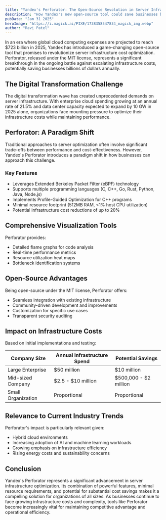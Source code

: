 ```yaml
---
title: "Yandex's Perforator: The Open-Source Revolution in Server Infrastructure Cost Optimization"
description: "How Yandex's new open-source tool could save businesses billions in infrastructure costs"
pubDate: "Jan 31 2025"
heroImage: "https://i.magick.ai/PIXE/1738358547834_magick_img.webp"
author: "Ravi Patel"
---
```


In an era where global cloud computing expenses are projected to reach $723 billion in 2025, Yandex has introduced a game-changing open-source tool that promises to revolutionize server infrastructure cost optimization. Perforator, released under the MIT license, represents a significant breakthrough in the ongoing battle against escalating infrastructure costs, potentially saving businesses billions of dollars annually.

## The Digital Transformation Challenge

The digital transformation wave has created unprecedented demands on server infrastructure. With enterprise cloud spending growing at an annual rate of 21.5% and data center capacity expected to expand by 10 GW in 2025 alone, organizations face mounting pressure to optimize their infrastructure costs while maintaining performance.

## Perforator: A Paradigm Shift

Traditional approaches to server optimization often involve significant trade-offs between performance and cost-effectiveness. However, Yandex's Perforator introduces a paradigm shift in how businesses can approach this challenge.

### Key Features

- Leverages Extended Berkeley Packet Filter (eBPF) technology
- Supports multiple programming languages (C, C++, Go, Rust, Python, Java, Node.js)
- Implements Profile-Guided Optimization for C++ programs
- Minimal resource footprint (512MB RAM, <1% host CPU utilization)
- Potential infrastructure cost reductions of up to 20%

## Comprehensive Visualization Tools

Perforator provides:

- Detailed flame graphs for code analysis
- Real-time performance metrics
- Resource utilization heat maps
- Bottleneck identification systems

## Open-Source Advantages

Being open-source under the MIT license, Perforator offers:

- Seamless integration with existing infrastructure
- Community-driven development and improvements
- Customization for specific use cases
- Transparent security auditing

## Impact on Infrastructure Costs

Based on initial implementations and testing:

| Company Size | Annual Infrastructure Spend | Potential Savings |
|--------------|-----------------------------|--------------------|
| Large Enterprise | $50 million | $10 million |
| Mid-sized Company | $2.5 - $10 million | $500,000 - $2 million |
| Small Organization | Proportional | Proportional |

## Relevance to Current Industry Trends

Perforator's impact is particularly relevant given:

- Hybrid cloud environments
- Increasing adoption of AI and machine learning workloads
- Growing emphasis on infrastructure efficiency
- Rising energy costs and sustainability concerns

## Conclusion

Yandex's Perforator represents a significant advancement in server infrastructure optimization. Its combination of powerful features, minimal resource requirements, and potential for substantial cost savings makes it a compelling solution for organizations of all sizes. As businesses continue to face growing infrastructure costs and complexity, tools like Perforator become increasingly vital for maintaining competitive advantage and operational efficiency.